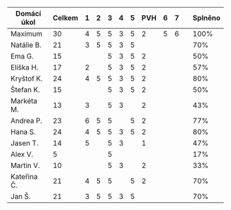| Domácí úkol | Celkem | 1 | 2 | 3 | 4 | 5 | PVH | 6 | 7 |   | Splněno |
|-------------|--------|---|---|---|---|---|-----|---|---|---|---------|
| Maximum     | 30     | 4 | 5 | 5 | 3 | 5 | 2   | 5 | 6 |   | 100%    |
| Natálie B.  | 21     | 3 | 5 | 5 | 3 | 5 |     |   |   |   | 70%     |
| Ema G.      | 15     |   |   | 5 | 3 | 5 | 2   |   |   |   | 50%     |
| Eliška H.   | 17     | 2 |   | 5 | 3 | 5 | 2   |   |   |   | 57%     |
| Kryštof K.  | 24     | 4 | 5 | 5 | 3 | 5 | 2   |   |   |   | 80%     |
| Štefan K.   | 15     |   |   | 5 | 3 | 5 | 2   |   |   |   | 50%     |
| Markéta M.  | 13     | 3 |   | 5 | 3 |   | 2   |   |   |   | 43%     |
| Andrea P.   | 23     | 6 | 5 | 5 |   | 5 | 2   |   |   |   | 77%     |
| Hana S.     | 24     | 4 | 5 | 5 | 3 | 5 | 2   |   |   |   | 80%     |
| Jasen T.    | 14     | 5 |   | 5 | 3 |   | 1   |   |   |   | 47%     |
| Alex V.     | 5      |   |   | 5 |   |   |     |   |   |   | 17%     |
| Martin V.   | 10     |   |   | 5 | 3 |   | 2   |   |   |   | 33%     |
| Kateřina Č. | 21     | 4 | 5 | 5 |   | 5 | 2   |   |   |   | 70%     |
| Jan Š.      | 21     | 3 | 5 | 5 | 3 | 5 |     |   |   |   | 70%     |
